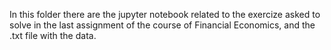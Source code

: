 In this folder there are the jupyter notebook related to the exercize asked to solve in the last assignment of the course of Financial Economics, and the .txt file with the data. 
